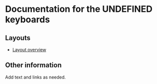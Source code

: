 # Documentation for the __UNDEFINED__ keyboards

## Layouts

-   [Layout overview](layout.md)

## Other information

Add text and links as needed.
